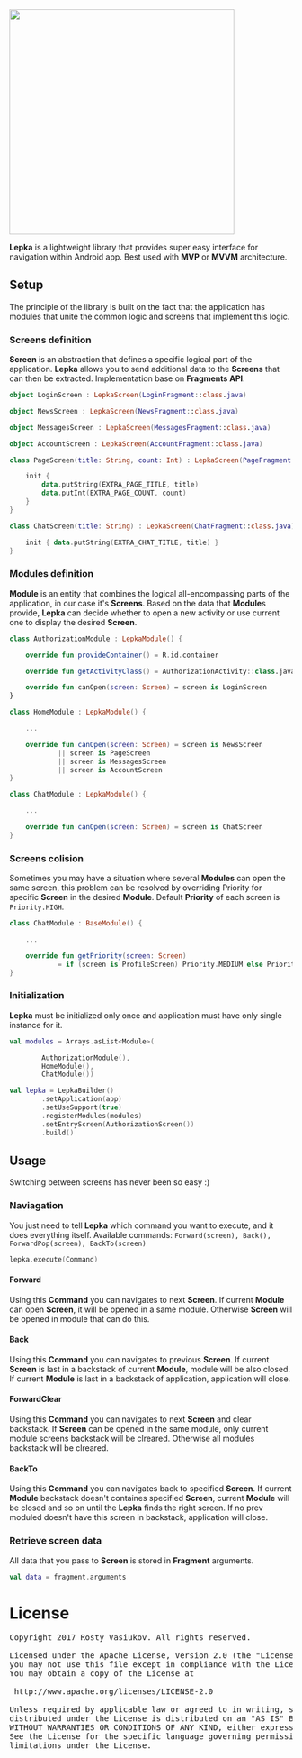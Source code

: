 <img width=400 src="https://github.com/rostdev/lepka/blob/master/graphics/img_lepka_logo.jpg" />

**Lepka** is a lightweight library that provides super easy interface for navigation within Android app.
Best used with **MVP** or **MVVM** architecture.

## Setup 
The principle of the library is built on the fact that the application has modules that unite the common logic and screens that implement this logic.

### Screens definition 
**Screen** is an abstraction that defines a specific logical part of the application. **Lepka** allows you to send additional data to the **Screens** that can then be extracted. Implementation base on **Fragments API**.
```kotlin
object LoginScreen : LepkaScreen(LoginFragment::class.java)

object NewsScreen : LepkaScreen(NewsFragment::class.java)

object MessagesScreen : LepkaScreen(MessagesFragment::class.java)

object AccountScreen : LepkaScreen(AccountFragment::class.java)

class PageScreen(title: String, count: Int) : LepkaScreen(PageFragment::class.java) {

    init {
        data.putString(EXTRA_PAGE_TITLE, title)
        data.putInt(EXTRA_PAGE_COUNT, count)
    }
}

class ChatScreen(title: String) : LepkaScreen(ChatFragment::class.java) {

    init { data.putString(EXTRA_CHAT_TITLE, title) }
}
```

### Modules definition 
**Module** is an entity that combines the logical all-encompassing parts of the application, in our case it's **Screens**. Based on the data that **Module**s provide, **Lepka** can decide whether to open a new activity or use current one to display the desired **Screen**.
```kotlin
class AuthorizationModule : LepkaModule() {

    override fun provideContainer() = R.id.container

    override fun getActivityClass() = AuthorizationActivity::class.java

    override fun canOpen(screen: Screen) = screen is LoginScreen
}

class HomeModule : LepkaModule() {

    ...

    override fun canOpen(screen: Screen) = screen is NewsScreen
            || screen is PageScreen
            || screen is MessagesScreen
            || screen is AccountScreen
}

class ChatModule : LepkaModule() {

    ...

    override fun canOpen(screen: Screen) = screen is ChatScreen
}
```
### Screens colision
Sometimes you may have a situation where several **Modules** can open the same screen, this problem can be resolved by overriding Priority for specific **Screen** in the desired **Module**. Default **Priority** of each screen is `Priority.HIGH`.
```kotlin
class ChatModule : BaseModule() {

    ...

    override fun getPriority(screen: Screen) 
            = if (screen is ProfileScreen) Priority.MEDIUM else Priority.HIGH
}
```

### Initialization 
**Lepka** must be initialized only once and application must have only single instance for it.
```kotlin
val modules = Arrays.asList<Module>(

        AuthorizationModule(),
        HomeModule(),
        ChatModule())

val lepka = LepkaBuilder()
        .setApplication(app)
        .setUseSupport(true)
        .registerModules(modules)
        .setEntryScreen(AuthorizationScreen())
        .build()
```

## Usage
Switching between screens has never been so easy :)

### Naviagation
You just need to tell **Lepka** which command you want to execute, and it does everything itself. Available commands: `Forward(screen), Back(), ForwardPop(screen), BackTo(screen)`
```kotlin
lepka.execute(Command)
```

#### Forward
Using this **Command** you can navigates to next **Screen**. If current **Module** can open **Screen**, it will be opened in a same module. Otherwise **Screen** will be opened in module that can do this.

#### Back
Using this **Command** you can navigates to previous **Screen**. If current **Screen** is last in a backstack of current **Module**, module will be also closed. If current **Module** is last in a backstack of application, application will close.

#### ForwardClear
Using this **Command** you can navigates to next **Screen** and clear backstack. If **Screen** can be opened in the same module, only current module screens backstack will be clreared. Otherwise all modules backstack will be clreared.

#### BackTo
Using this **Command** you can navigates back to specified **Screen**. If current **Module** backstack doesn't containes specified **Screen**, current **Module** will be closed and so on until the **Lepka** finds the right screen. If no prev moduled doesn't have this screen in backstack, application will close.  

### Retrieve screen data
All data that you pass to **Screen** is stored in **Fragment** arguments.
```kotlin
val data = fragment.arguments
```


License
=====================

<pre>
Copyright 2017 Rosty Vasiukov. All rights reserved.

Licensed under the Apache License, Version 2.0 (the "License");
you may not use this file except in compliance with the License.
You may obtain a copy of the License at

 http://www.apache.org/licenses/LICENSE-2.0
 
Unless required by applicable law or agreed to in writing, software
distributed under the License is distributed on an "AS IS" BASIS,
WITHOUT WARRANTIES OR CONDITIONS OF ANY KIND, either express or implied.
See the License for the specific language governing permissions and
limitations under the License.
</pre>

